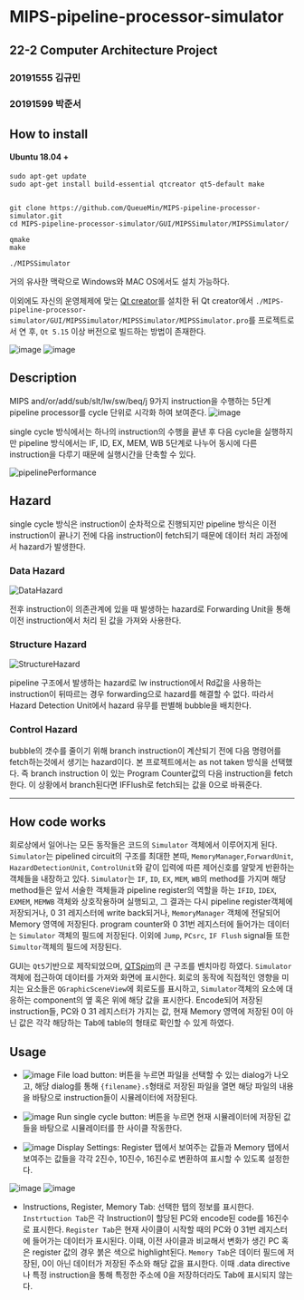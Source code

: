 # MIPS-pipeline-processor-simulator

## 22-2 Computer Architecture Project
### 20191555 김규민
### 20191599 박준서

## How to install

#### Ubuntu 18.04 +
```
sudo apt-get update
sudo apt-get install build-essential qtcreator qt5-default make


git clone https://github.com/QueueMin/MIPS-pipeline-processor-simulator.git
cd MIPS-pipeline-processor-simulator/GUI/MIPSSimulator/MIPSSimulator/

qmake
make

./MIPSSimulator
```
거의 유사한 맥락으로 Windows와 MAC OS에서도 설치 가능하다.

이외에도 자신의 운영체제에 맞는 [Qt creator](https://www.qt.io/ko-kr/product/development-tools)를 설치한 뒤 Qt creator에서 `./MIPS-pipeline-processor-simulator/GUI/MIPSSimulator/MIPSSimulator/MIPSSimulator.pro`를 프로젝트로서 연 후, `Qt 5.15` 이상 버전으로 빌드하는 방법이 존재한다.

![image](https://user-images.githubusercontent.com/55120768/205352810-52ae4a44-4f50-41fc-94eb-de1aa34a37f4.png)
![image](https://user-images.githubusercontent.com/55120768/205352959-80f1e735-85d8-4cad-9a45-b8e350da4b53.png)




## Description
MIPS and/or/add/sub/slt/lw/sw/beq/j 9가지 instruction을 수행하는 5단계 pipeline processor를 cycle 단위로 시각화 하여 보여준다. 
![image](https://user-images.githubusercontent.com/55120768/205290221-9d9ded75-8d47-4a5a-8c32-1f06304aadce.png)


single cycle 방식에서는 하나의 instruction의 수행을 끝낸 후 다음 cycle을 실행하지만 pipeline 방식에서는 IF, ID, EX, MEM, WB 5단계로 나누어 동시에 다른 instruction을 다루기 때문에 실행시간을 단축할 수 있다.

![pipelinePerformance](https://user-images.githubusercontent.com/54925443/204225452-eba3f83d-cdb6-4bf6-a20f-cb27dd9c0060.png)

## Hazard
single cycle 방식은 instruction이 순차적으로 진행되지만 pipeline 방식은 이전 instruction이 끝나기 전에 다음 instruction이 fetch되기 때문에 데이터 처리 과정에서 hazard가 발생한다.

### Data Hazard
![DataHazard](https://user-images.githubusercontent.com/54925443/204225772-ad19a38a-b712-42a5-a147-e2021676506a.png)

전후 instruction이 의존관계에 있을 때 발생하는 hazard로 Forwarding Unit을 통해 이전 instruction에서 처리 된 값을 가져와 사용한다.

### Structure Hazard
![StructureHazard](https://user-images.githubusercontent.com/54925443/204225805-338b3629-4698-42af-93b1-147451097bcf.png)

pipeline 구조에서 발생하는 hazard로 lw instruction에서 Rd값을 사용하는 instruction이 뒤따르는 경우 forwarding으로 hazard를 해결할 수 없다. 따라서 Hazard Detection Unit에서 hazard 유무를 판별해 bubble을 배치한다.

### Control Hazard
bubble의 갯수를 줄이기 위해 branch instruction이 계산되기 전에 다음 명령어를 fetch하는것에서 생기는 hazard이다. 본 프로젝트에서는 as not taken 방식을 선택했다. 즉 branch instruction 이 있는 Program Counter값의 다음 instruction을 fetch 한다. 이 상황에서 branch된다면 IFFlush로 fetch되는 값을 0으로 바꿔준다.

------
## How code works
회로상에서 일어나는 모든 동작들은 코드의 `Simulator` 객체에서 이루어지게 된다. `Simulator`는 pipelined circuit의 구조를 최대한 본따, `MemoryManager`,`ForwardUnit`, `HazardDetectionUnit`, `ControlUnit`와 같이 입력에 따른 제어신호를 알맞게 반환하는 객체들을 내장하고 있다. `Simulator`는 `IF`, `ID`, `EX`, `MEM`, `WB`의 method를 가지며 해당 method들은 앞서 서술한 객체들과 pipeline register의 역할을 하는 `IFID`, `IDEX`, `EXMEM`, `MEMWB` 객체와 상호작용하며 실행되고, 그 결과는 다시 pipeline register객체에 저장되거나, $0~$31 레지스터에 write back되거나, `MemoryManager` 객체에 전달되어 Memory 영역에 저장된다. 
program counter와 $0~$31번 레지스터에 들어가는 데이터는 `Simulator` 객체의 필드에 저장된다. 이외에 `Jump`, `PCsrc`, `IF Flush` signal들 또한 `Simultor`객체의 필드에 저장된다.


 GUI는 `Qt5`기반으로 제작되었으며, [QTSpim](https://spimsimulator.sourceforge.net/)의 큰 구조를 벤치마킹 하였다. `Simulator` 객체에 접근하여 데이터를 가져와 화면에 표시한다. 회로의 동작에 직접적인 영향을 미치는 요소들은 `QGraphicSceneView`에 회로도를 표시하고, `Simulator`객체의 요소에 대응하는 component의 옆 혹은 위에 해당 값을 표시한다.
 Encode되어 저장된 instruction들, PC와 $0~$31 레지스터가 가지는 값, 현재 Memory 영역에 저장된 0이 아닌 값은 각각 해당하는 Tab에 table의 형태로 확인할 수 있게 하였다.


## Usage
* ![image](https://user-images.githubusercontent.com/55120768/205359735-a4da0887-6974-4922-9039-e0b4e64566ab.png) File load button: 버튼을 누르면 파일을 선택할 수 있는 dialog가 나오고, 해당 dialog를 통해 `{filename}.s`형태로 저장된 파일을 열면 해당 파일의 내용을 바탕으로 instruction들이 시뮬레이터에 저장된다.
* ![image](https://user-images.githubusercontent.com/55120768/205360416-650399f9-85f2-437f-8dbb-b941ac656bb8.png) Run single cycle button: 버튼을 누르면 현재 시뮬레이터에 저장된 값들을 바탕으로 시뮬레이터를 한 사이클 작동한다. 

* ![image](https://user-images.githubusercontent.com/55120768/205361415-73010205-6975-443c-87e1-bd11d4474db5.png) Display Settings: Register 탭에서 보여주는 값들과 Memory 탭에서 보여주는 값들을 각각 2진수, 10진수, 16진수로 변환하여 표시할 수 있도록 설정한다.

![image](https://user-images.githubusercontent.com/55120768/205845809-954f796b-0a75-41ad-95d1-bb2c1bc2c470.png)  ![image](https://user-images.githubusercontent.com/55120768/205850262-27b90413-03bc-4312-a815-a2bfc64ac3e2.png)

* Instructions, Register, Memory Tab:
선택한 탭의 정보를 표시한다. `Instrtuction Tab`은 각 Instruction이 할당된 PC와 encode된 code를 16진수로 표시한다. `Register Tab`은 현재 사이클이 시작할 때의 PC와 $0~$31번 레지스터에 들어가는 데이터가 표시된다. 이때, 이전 사이클과 비교해서 변화가 생긴 PC 혹은 register 값의 경우 붉은 색으로 highlight된다. `Memory Tab`은 데이터 필드에 저장된, 0이 아닌 데이터가 저장된 주소와 해당 값을 표시한다. 이때 .data directive나 특정 instruction을 통해 특정한 주소에 0을 저장하더라도 Tab에 표시되지 않는다.


